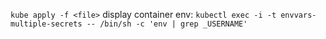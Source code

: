 `kube apply -f <file>`
display container env: `kubectl exec -i -t envvars-multiple-secrets -- /bin/sh -c 'env | grep _USERNAME'`
